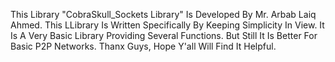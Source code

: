 This Library "CobraSkull_Sockets Library" Is Developed By Mr. Arbab Laiq Ahmed. This LLibrary Is Written Specifically By Keeping Simplicity In View. It Is A Very Basic Library Providing Several Functions. But Still It Is Better For Basic P2P Networks. Thanx Guys, Hope Y'all Will Find It Helpful.
